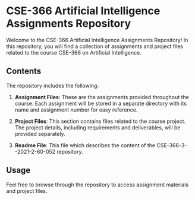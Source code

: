 # CSE-366 Artificial Intelligence Assignments Repository

Welcome to the CSE-366 Artificial Intelligence Assignments Repository! In this repository, you will find a collection of assignments and project files related to the course CSE-366 on Artificial Intelligence. 

## Contents

The repository includes the following:

1. **Assignment Files**: These are the assignments provided throughout the course. Each assignment will be stored in a separate directory with its name and assignment number for easy reference.

2. **Project Files**: This section contains files related to the course project. The project details, including requirements and deliverables, will be provided separately.

3. **Readme File**: This file which describes the content of the CSE-366-3--2021-2-60-052 repository.

## Usage

Feel free to browse through the repository to access assignment materials and project files.



